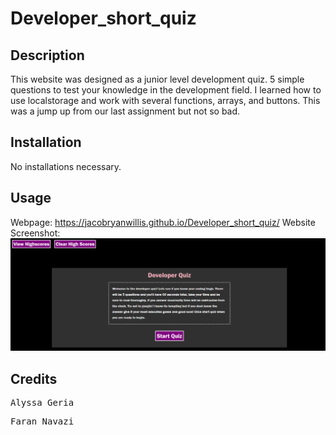 # Developer_short_quiz

## Description

This website was designed as a junior level development quiz. 5 simple questions to test your knowledge in the development field. I learned how to use localstorage and work with several functions, arrays, and buttons. This was a jump up from our last assignment but not so bad.

## Installation
No installations necessary.

## Usage
Webpage: https://jacobryanwillis.github.io/Developer_short_quiz/
Website Screenshot:
![screenshot](./Assets/websiteScreenshot.png)

## Credits

<pre>Alyssa Geria</pre>
<pre>Faran Navazi</pre>